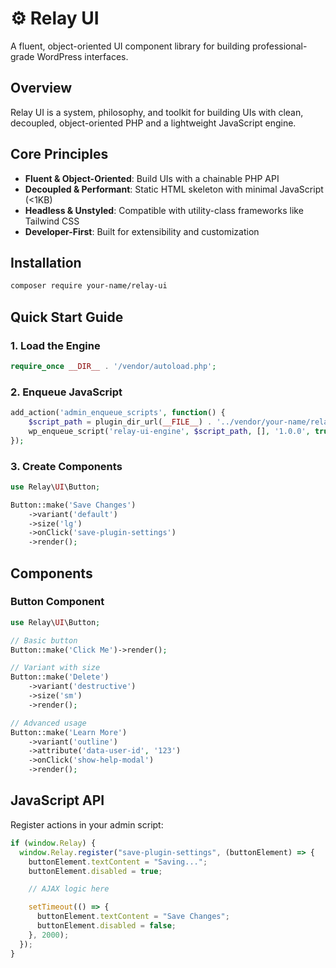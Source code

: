 # ⚙️ Relay UI

A fluent, object-oriented UI component library for building professional-grade WordPress interfaces.

## Overview

Relay UI is a system, philosophy, and toolkit for building UIs with clean, decoupled, object-oriented PHP and a lightweight JavaScript engine.

## Core Principles

- **Fluent & Object-Oriented**: Build UIs with a chainable PHP API
- **Decoupled & Performant**: Static HTML skeleton with minimal JavaScript (<1KB)
- **Headless & Unstyled**: Compatible with utility-class frameworks like Tailwind CSS
- **Developer-First**: Built for extensibility and customization

## Installation

```bash
composer require your-name/relay-ui
```

## Quick Start Guide

### 1. Load the Engine

```php
require_once __DIR__ . '/vendor/autoload.php';
```

### 2. Enqueue JavaScript

```php
add_action('admin_enqueue_scripts', function() {
    $script_path = plugin_dir_url(__FILE__) . '../vendor/your-name/relay-ui/assets/js/relay-ui.js';
    wp_enqueue_script('relay-ui-engine', $script_path, [], '1.0.0', true);
});
```

### 3. Create Components

```php
use Relay\UI\Button;

Button::make('Save Changes')
    ->variant('default')
    ->size('lg')
    ->onClick('save-plugin-settings')
    ->render();
```

## Components

### Button Component

```php
use Relay\UI\Button;

// Basic button
Button::make('Click Me')->render();

// Variant with size
Button::make('Delete')
    ->variant('destructive')
    ->size('sm')
    ->render();

// Advanced usage
Button::make('Learn More')
    ->variant('outline')
    ->attribute('data-user-id', '123')
    ->onClick('show-help-modal')
    ->render();
```

## JavaScript API

Register actions in your admin script:

```javascript
if (window.Relay) {
  window.Relay.register("save-plugin-settings", (buttonElement) => {
    buttonElement.textContent = "Saving...";
    buttonElement.disabled = true;

    // AJAX logic here

    setTimeout(() => {
      buttonElement.textContent = "Save Changes";
      buttonElement.disabled = false;
    }, 2000);
  });
}
```

